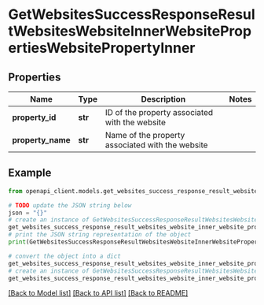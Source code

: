 # GetWebsitesSuccessResponseResultWebsitesWebsiteInnerWebsitePropertiesWebsitePropertyInner


## Properties

Name | Type | Description | Notes
------------ | ------------- | ------------- | -------------
**property_id** | **str** | ID of the property associated with the website | 
**property_name** | **str** | Name of the property associated with the website | 

## Example

```python
from openapi_client.models.get_websites_success_response_result_websites_website_inner_website_properties_website_property_inner import GetWebsitesSuccessResponseResultWebsitesWebsiteInnerWebsitePropertiesWebsitePropertyInner

# TODO update the JSON string below
json = "{}"
# create an instance of GetWebsitesSuccessResponseResultWebsitesWebsiteInnerWebsitePropertiesWebsitePropertyInner from a JSON string
get_websites_success_response_result_websites_website_inner_website_properties_website_property_inner_instance = GetWebsitesSuccessResponseResultWebsitesWebsiteInnerWebsitePropertiesWebsitePropertyInner.from_json(json)
# print the JSON string representation of the object
print(GetWebsitesSuccessResponseResultWebsitesWebsiteInnerWebsitePropertiesWebsitePropertyInner.to_json())

# convert the object into a dict
get_websites_success_response_result_websites_website_inner_website_properties_website_property_inner_dict = get_websites_success_response_result_websites_website_inner_website_properties_website_property_inner_instance.to_dict()
# create an instance of GetWebsitesSuccessResponseResultWebsitesWebsiteInnerWebsitePropertiesWebsitePropertyInner from a dict
get_websites_success_response_result_websites_website_inner_website_properties_website_property_inner_from_dict = GetWebsitesSuccessResponseResultWebsitesWebsiteInnerWebsitePropertiesWebsitePropertyInner.from_dict(get_websites_success_response_result_websites_website_inner_website_properties_website_property_inner_dict)
```
[[Back to Model list]](../README.md#documentation-for-models) [[Back to API list]](../README.md#documentation-for-api-endpoints) [[Back to README]](../README.md)


